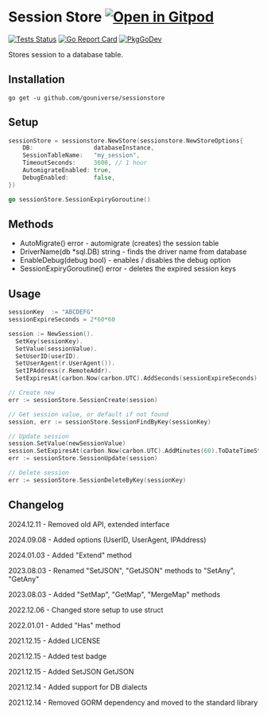 # Session Store <a href="https://gitpod.io/#https://github.com/gouniverse/sessionstore" style="float:right:"><img src="https://gitpod.io/button/open-in-gitpod.svg" alt="Open in Gitpod" loading="lazy"></a>

[![Tests Status](https://github.com/gouniverse/sessionstore/actions/workflows/test.yml/badge.svg?branch=main)](https://github.com/gouniverse/sessionstore/actions/workflows/test.yml)
[![Go Report Card](https://goreportcard.com/badge/github.com/gouniverse/sessionstore)](https://goreportcard.com/report/github.com/gouniverse/sessionstore)
[![PkgGoDev](https://pkg.go.dev/badge/github.com/gouniverse/sessionstore)](https://pkg.go.dev/github.com/gouniverse/sessionstore)

Stores session to a database table.

## Installation
```
go get -u github.com/gouniverse/sessionstore
```

## Setup

```go
sessionStore = sessionstore.NewStore(sessionstore.NewStoreOptions{
	DB:                 databaseInstance,
	SessionTableName:   "my_session",
	TimeoutSeconds:     3600, // 1 hour
	AutomigrateEnabled: true,
	DebugEnabled:       false,
})

go sessionStore.SessionExpiryGoroutine()
```

## Methods

- AutoMigrate() error - automigrate (creates) the session table
- DriverName(db *sql.DB) string - finds the driver name from database
- EnableDebug(debug bool) - enables / disables the debug option
- SessionExpiryGoroutine() error - deletes the expired session keys

## Usage

```go
sessionKey  := "ABCDEFG"
sessionExpireSeconds = 2*60*60

session := NewSession().
  SetKey(sessionKey).
  SetValue(sessionValue).
  SetUserID(userID).
  SetUserAgent(r.UserAgent()).
  SetIPAddress(r.RemoteAddr).
  SetExpiresAt(carbon.Now(carbon.UTC).AddSeconds(sessionExpireSeconds).ToDateTimeString(carbon.UTC))

// Create new
err := sessionStore.SessionCreate(session)

// Get session value, or default if not found
session, err := sessionStore.SessionFindByKey(sessionKey)

// Update session
session.SetValue(newSessionValue)
session.SetExpiresAt(carbon.Now(carbon.UTC).AddMinutes(60).ToDateTimeString(carbon.UTC))
err := sessionStore.SessionUpdate(session)

// Delete session
err := sessionStore.SessionDeleteByKey(sessionKey)
```


## Changelog

2024.12.11 - Removed old API, extended interface

2024.09.08 - Added options (UserID, UserAgent, IPAddress)

2024.01.03 - Added "Extend" method

2023.08.03 - Renamed "SetJSON", "GetJSON" methods to "SetAny", "GetAny"

2023.08.03 - Added "SetMap", "GetMap", "MergeMap" methods

2022.12.06 - Changed store setup to use struct

2022.01.01 - Added "Has" method

2021.12.15 - Added LICENSE

2021.12.15 - Added test badge

2021.12.15 - Added SetJSON GetJSON

2021.12.14 - Added support for DB dialects

2021.12.14 - Removed GORM dependency and moved to the standard library
